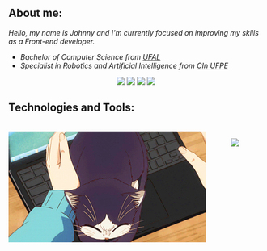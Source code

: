 <h2>About me:</h2>
<p><em>Hello, my name is Johnny and I'm currently focused on improving my skills as a Front-end developer.</em></p>

<ul>
  <li><em>Bachelor of Computer Science from <a href="https://ufal.br/">UFAL<a/></em></li>
  <li><em>Specialist in Robotics and Artificial Intelligence from <a href="https://residenciarobotica.cin.ufpe.br/">CIn UFPE</a></em></li>
</ul>


<div align="center">
  <a href="https://www.linkedin.com/in/johnny-cleiton-8497b0254/" alt="linkedin" target="_blank">
  <img src="https://img.shields.io/badge/LinkedIn-0077B5?style=for-the-badge&logo=linkedin&logoColor=white"></a>
  <a href="https://www.behance.net/johnnycleiton/projects" alt="behance" target="_blank">
  <img src="https://img.shields.io/badge/Behance-0054F7?style=for-the-badge&logo=behance&logoColor=white"></a>
  <a href="https://dribbble.com/" alt="dribbble" target="_blank">
  <img src="https://img.shields.io/badge/Dribbble-EA4C89?style=for-the-badge&logo=dribbble&logoColor=white"></a>
  <a href="https://medium.com/@johnnycleiton" alt="medium" target="_blank">
  <img src="https://img.shields.io/badge/Medium-12100E?style=for-the-badge&logo=medium&logoColor=white"></a>
</div>


<h2>Technologies and Tools:</h2>
<div  align="center"> 
  <div style="display: inline_block"><br>
    <img align="left" height="220" alt="coding-time" src="assets/anime-cat.gif">
    <p align="center">
      <a href="https://skillicons.dev">
        <img src="https://skillicons.dev/icons?i=js,css,html,react,figma,ps,ai,vscode,github,git,mysql,py,processing,latex&perline=7"/>
      </a>
    </p>
  </div>
</div>
